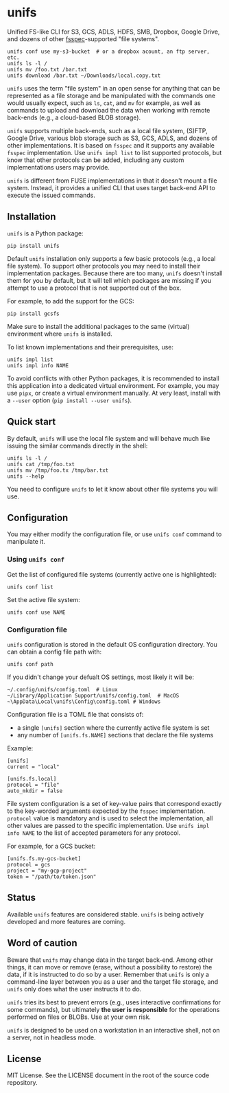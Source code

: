 # unifs

Unified FS-like CLI for S3, GCS, ADLS, HDFS, SMB, Dropbox, Google Drive, and
dozens of other [fsspec](https://github.com/fsspec)-supported "file systems".

    unifs conf use my-s3-bucket  # or a dropbox acount, an ftp server, etc.
    unifs ls -l /
    unifs mv /foo.txt /bar.txt
    unifs download /bar.txt ~/Downloads/local.copy.txt

`unifs` uses the term "file system" in an open sense for anything that can be
represented as a file storage and be manipulated with the commands one would
usually expect, such as `ls`, `cat`, and `mv` for example, as well as commands
to upload and download the data when working with remote back-ends (e.g., a
cloud-based BLOB storage).

`unifs` supports multiple back-ends, such as a local file system, (S)FTP,
Google Drive, various blob storage such as S3, GCS, ADLS, and dozens of other
implementations. It is based on `fsspec` and it supports any available `fsspec`
implementation. Use `unifs impl list` to list supported protocols, but know
that other protocols can be added, including any custom implementations users
may provide.

`unifs` is different from FUSE implementations in that it doesn't mount a file
system. Instead, it provides a unified CLI that uses target back-end API to
execute the issued commands.

## Installation

`unifs` is a Python package:

    pip install unifs

Default `unifs` installation only supports a few basic protocols (e.g., a local
file system). To support other protocols you may need to install their
implementation packages. Because there are too many, `unifs` doesn't install
them for you by default, but it will tell which packages are missing if you
attempt to use a protocol that is not supported out of the box.

For example, to add the support for the GCS:

    pip install gcsfs

Make sure to install the additional packages to the same (virtual) environment
where `unifs` is installed.

To list known implementations and their prerequisites, use:

    unifs impl list
    unifs impl info NAME

To avoid conflicts with other Python packages, it is recommended to install
this application into a dedicated virtual environment. For example, you may use
`pipx`, or create a virtual environment manually. At very least, install with a
`--user` option (`pip install --user unifs`).

## Quick start

By default, `unifs` will use the local file system and will behave much like
issuing the similar commands directly in the shell:

    unifs ls -l /
    unifs cat /tmp/foo.txt
    unifs mv /tmp/foo.tx /tmp/bar.txt
    unifs --help

You need to configure `unifs` to let it know about other file systems you will
use.

## Configuration

You may either modify the configuration file, or use `unifs conf` command to
manipulate it.

### Using `unifs conf`

Get the list of configured file systems (currently active one is highlighted):

    unifs conf list

Set the active file system:

    unifs conf use NAME

### Configuration file

`unifs` configuration is stored in the default OS configuration directory. You
can obtain a config file path with:

    unifs conf path

If you didn't change your defualt OS settings, most likely it will
be:

    ~/.config/unifs/config.toml  # Linux
    ~/Library/Application Support/unifs/config.toml  # MacOS
    ~\AppData\Local\unifs\Config\config.toml # Windows

Configuration file is a TOML file that consists of:

 - a single `[unifs]` section where the currently active file system is set
 - any number of `[unifs.fs.NAME]` sections that declare the file systems

Example:

    [unifs]
    current = "local"

    [unifs.fs.local]
    protocol = "file"
    auto_mkdir = false

File system configuration is a set of key-value pairs that correspond exactly
to the key-worded arguments expected by the `fsspec` implementation. `protocol`
value is mandatory and is used to select the implementation, all other values
are passed to the specific implementation. Use `unifs impl info NAME` to the
list of accepted parameters for any protocol.

For example, for a GCS bucket:

    [unifs.fs.my-gcs-bucket]
    protocol = gcs
    project = "my-gcp-project"
    token = "/path/to/token.json"

## Status

Available `unifs` features are considered stable. `unifs` is being actively
developed and more features are coming.

## Word of caution

Beware that `unifs` may change data in the target back-end. Among other things,
it can move or remove (erase, without a possibility to restore) the data, if it
is instructed to do so by a user. Remember that `unifs` is only a command-line
layer between you as a user and the target file storage, and `unifs` only does
what the user instructs it to do.

`unifs` tries its best to prevent errors (e.g., uses interactive confirmations
for some commands), but ultimately **the user is responsible** for the
operations performed on files or BLOBs. Use at your own risk.

`unifs` is designed to be used on a workstation in an interactive shell, not on
a server, not in headless mode.

## License

MIT License. See the LICENSE document in the root of the source code
repository.
